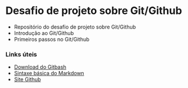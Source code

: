 # Desafio de projeto sobre Git/Github
- Repositório do desafio de projeto sobre Git/Github
- Introdução ao Git/Github
- Primeiros passos no Git/Github

### Links úteis 

- [Download do Gitbash](https://git-scm.com/)
- [Sintaxe básica do Markdown](https://www.markdownguide.org/basic-syntax/)
- [Site Github](https://github.com/) 

